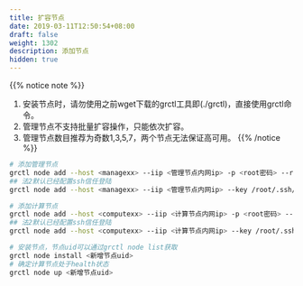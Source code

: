 ```yaml
---
title: 扩容节点
date: 2019-03-11T12:50:54+08:00
draft: false
weight: 1302
description: 添加节点
hidden: true
---
```


{{% notice note %}}
1. 安装节点时，请勿使用之前wget下载的grctl工具即(./grctl)，直接使用grctl命令。
2. 管理节点不支持批量扩容操作，只能依次扩容。
3. 管理节点数目推荐为奇数1,3,5,7，两个节点无法保证高可用。
{{% /notice %}}

```bash
# 添加管理节点
grctl node add --host <managexx> --iip <管理节点内网ip> -p <root密码> --role manage 
## 法2默认已经配置ssh信任登陆
grctl node add --host <managexx> --iip <管理节点内网ip> --key /root/.ssh/id_rsa.pub --role manage

# 添加计算节点
grctl node add --host <computexx> --iip <计算节点内网ip> -p <root密码> --role compute
## 法2默认已经配置ssh信任登陆
grctl node add --host <computexx> --iip <计算节点内网ip> --key /root/.ssh/id_rsa.pub --role compute

# 安装节点，节点uid可以通过grctl node list获取
grctl node install <新增节点uid> 
# 确定计算节点处于health状态
grctl node up <新增节点uid> 

```
